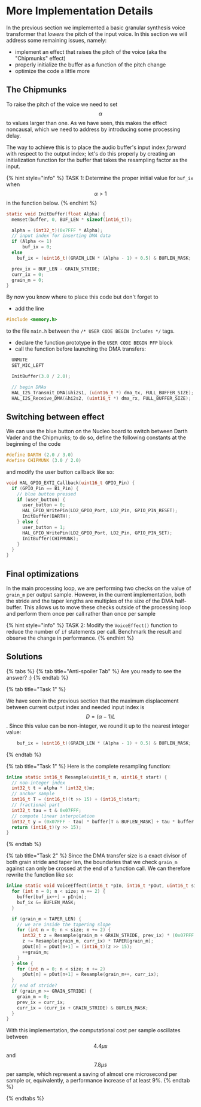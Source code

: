 # More Implementation Details

In the previous section we implemented a basic granular synthesis voice transformer that _lowers_ the pitch of the input voice. In this section we will address some remaining issues, namely:

* implement an effect that raises the pitch of the voice (aka the "Chipmunks" effect)
* properly initialize the buffer as a function of the pitch change
* optimize the code a little more 

## The Chipmunks

To raise the pitch of the voice we need to set $$\alpha$$ to values larger than one. As we have seen, this makes the effect noncausal, which we need to address by introducing some processing delay. 

The way to achieve this is to place the audio buffer's input index _forward_ with respect to the output index; let's do this properly by creating an initialization function for the buffer that takes the resampling factor as the input. 

{% hint style="info" %}
TASK 1: Determine the proper initial value for `buf_ix` when $$\alpha > 1$$ in the function below.
{% endhint %}

```c
static void InitBuffer(float Alpha) {
  memset(buffer, 0, BUF_LEN * sizeof(int16_t));

  alpha = (int32_t)(0x7FFF * Alpha);
  // input index for inserting DMA data
  if (Alpha <= 1)
      buf_ix = 0;
  else
    buf_ix = (uint16_t)(GRAIN_LEN * (Alpha - 1) + 0.5) & BUFLEN_MASK;

  prev_ix = BUF_LEN - GRAIN_STRIDE;
  curr_ix = 0;
  grain_m = 0;
}
```

By now you know where to place this code but don't forget to 

* add the line 
```c
#include <memory.h>
```
to the file `main.h` between the `/* USER CODE BEGIN Includes */` tags.
* declare the function prototype in the `USER CODE BEGIN PFP` block 
* call the function before launching the DMA transfers:
```c
  UNMUTE
  SET_MIC_LEFT

  InitBuffer(3.0 / 2.0);

  // begin DMAs
  HAL_I2S_Transmit_DMA(&hi2s1, (uint16_t *) dma_tx, FULL_BUFFER_SIZE);
  HAL_I2S_Receive_DMA(&hi2s2, (uint16_t *) dma_rx, FULL_BUFFER_SIZE);
```

## Switching between effect

We can use the blue button on the Nucleo board to switch between Darth Vader and the Chipmunks; to do so, define the following constants at the beginning of the code

```c
#define DARTH (2.0 / 3.0)
#define CHIPMUNK (3.0 / 2.0)
```

and modify the user button callback like so:

```c
void HAL_GPIO_EXTI_Callback(uint16_t GPIO_Pin) {
  if (GPIO_Pin == B1_Pin) {
    // blue button pressed
    if (user_button) {
      user_button = 0;
      HAL_GPIO_WritePin(LD2_GPIO_Port, LD2_Pin, GPIO_PIN_RESET);
      InitBuffer(DARTH);
    } else {
      user_button = 1;
      HAL_GPIO_WritePin(LD2_GPIO_Port, LD2_Pin, GPIO_PIN_SET);
      InitBuffer(CHIPMUNK);
    }
  }
}
```

## Final optimizations

In the main processing loop, we are performing two checks on the value of `grain_m` per output sample. However, in the current implementation, both the stride and the taper lengths are multiples of the size of the DMA half-buffer. This allows us to move these checks outside of the processing loop and perform them once per call rather than once per sample


{% hint style="info" %}
TASK 2: Modify the `VoiceEffect()` function to reduce the number of `if` statements per call. Benchmark the result and observe the change in performance.
{% endhint %}




## **Solutions**

{% tabs %}
{% tab title="Anti-spoiler Tab" %}
Are you ready to see the answer? :\)
{% endtab %}

{% tab title="Task 1" %}

We have seen in the previous section that the maximum displacement between current output index and needed input index is $$D = (\alpha - 1)L$$. Since this value can be non-integer, we round it up to the nearest integer value:

```c
    buf_ix = (uint16_t)(GRAIN_LEN * (Alpha - 1) + 0.5) & BUFLEN_MASK;
```
{% endtab %}

{% tab title="Task 1" %}
Here is the complete resampling function:

```c
inline static int16_t Resample(uint16_t m, uint16_t start) {
  // non-integer index
  int32_t t = alpha * (int32_t)m;
  // anchor sample
  int16_t T = (int16_t)(t >> 15) + (int16_t)start;
  // fractional part
  int32_t tau = t & 0x07FFF;
  // compute linear interpolation
  int32_t y = (0x07FFF - tau) * buffer[T & BUFLEN_MASK] + tau * buffer[(T+1) & BUFLEN_MASK];
  return (int16_t)(y >> 15);
}
```
{% endtab %}

{% tab title="Task 2" %}
Since the DMA transfer size is a exact divisor of both grain stride and taper len, the boundaries that we check `grain_m` against can only be crossed at the end of a function call. We can therefore rewrite the function like so:

```c
inline static void VoiceEffect(int16_t *pIn, int16_t *pOut, uint16_t size) {
  for (int n = 0; n < size; n += 2) {
    buffer[buf_ix++] = pIn[n];
    buf_ix &= BUFLEN_MASK;
  }

  if (grain_m < TAPER_LEN) {
    // we are inside the tapering slope
    for (int n = 0; n < size; n += 2) {
      int32_t z = Resample(grain_m + GRAIN_STRIDE, prev_ix) * (0x07FFF - TAPER[grain_m]);
      z += Resample(grain_m, curr_ix) * TAPER[grain_m];
      pOut[n] = pOut[n+1] = (int16_t)(z >> 15);
      ++grain_m;
    }
  } else {
    for (int n = 0; n < size; n += 2)
      pOut[n] = pOut[n+1] = Resample(grain_m++, curr_ix);
  }
  // end of stride?
  if (grain_m >= GRAIN_STRIDE) {
    grain_m = 0;
    prev_ix = curr_ix;
    curr_ix = (curr_ix + GRAIN_STRIDE) & BUFLEN_MASK;
  }
}
```

With this implementation, the computational cost per sample oscillates between $$4.4\mu s$$ and $$7.8\mu s$$ per sample, which represent a saving of almost one microsecond per sample or, equivalently, a performance increase of at least 9%.
{% endtab %}

{% endtabs %}

